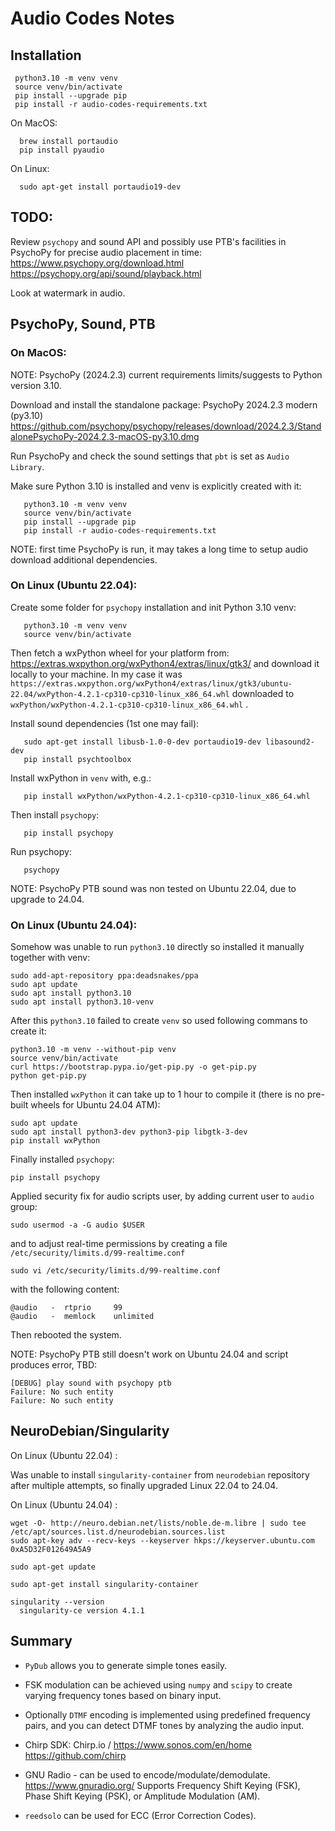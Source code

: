 # Audio Codes Notes

## Installation

```
 python3.10 -m venv venv
 source venv/bin/activate
 pip install --upgrade pip
 pip install -r audio-codes-requirements.txt
```

 On MacOS:
```
  brew install portaudio
  pip install pyaudio
```

 On Linux:
```
  sudo apt-get install portaudio19-dev
```

## TODO:

 Review `psychopy` and sound API and possibly use PTB's
 facilities in PsychoPy for precise audio placement in time:
   https://www.psychopy.org/download.html
   https://psychopy.org/api/sound/playback.html

 Look at watermark in audio.

## PsychoPy, Sound, PTB

### On MacOS:

NOTE: PsychoPy (2024.2.3) current requirements limits/suggests
      to Python version 3.10.

Download and install the standalone package:
PsychoPy 2024.2.3 modern (py3.10)
https://github.com/psychopy/psychopy/releases/download/2024.2.3/StandalonePsychoPy-2024.2.3-macOS-py3.10.dmg

Run PsychoPy and check the sound settings that `pbt` is
set as `Audio Library`.

Make sure Python 3.10 is installed and venv is explicitly created with it:
```
   python3.10 -m venv venv
   source venv/bin/activate
   pip install --upgrade pip
   pip install -r audio-codes-requirements.txt
```

NOTE: first time PsychoPy is run, it may takes a long time to setup audio
       download additional dependencies.

### On Linux (Ubuntu 22.04):

Create some folder for `psychopy` installation and init Python 3.10 venv:
```
   python3.10 -m venv venv
   source venv/bin/activate
```
Then fetch a wxPython wheel for your platform from:
https://extras.wxpython.org/wxPython4/extras/linux/gtk3/ and
download it locally to your machine.
In my case it was `https://extras.wxpython.org/wxPython4/extras/linux/gtk3/ubuntu-22.04/wxPython-4.2.1-cp310-cp310-linux_x86_64.whl`
downloaded to `wxPython/wxPython-4.2.1-cp310-cp310-linux_x86_64.whl` .

Install sound dependencies (1st one may fail):
```
   sudo apt-get install libusb-1.0-0-dev portaudio19-dev libasound2-dev
   pip install psychtoolbox
```

Install wxPython in `venv` with, e.g.:
```
   pip install wxPython/wxPython-4.2.1-cp310-cp310-linux_x86_64.whl
```

Then install `psychopy`:
```
   pip install psychopy
```

Run psychopy:
```
   psychopy
```

NOTE: PsychoPy PTB sound was non tested on Ubuntu 22.04, due to upgrade to 24.04.

### On Linux (Ubuntu 24.04):

Somehow was unable to run `python3.10` directly so installed it manually together with venv:

```
sudo add-apt-repository ppa:deadsnakes/ppa
sudo apt update
sudo apt install python3.10
sudo apt install python3.10-venv
```

After this `python3.10` failed to create `venv` so used following commans to create it:

```
python3.10 -m venv --without-pip venv
source venv/bin/activate
curl https://bootstrap.pypa.io/get-pip.py -o get-pip.py
python get-pip.py
```

Then installed `wxPython` it can take up to 1 hour to compile it (there is no pre-built wheels for Ubuntu 24.04 ATM):

```
sudo apt update
sudo apt install python3-dev python3-pip libgtk-3-dev
pip install wxPython
```

Finally installed `psychopy`:

```
pip install psychopy
```

Applied security fix for audio scripts user, by adding current user to `audio` group:

```
sudo usermod -a -G audio $USER
```

and to adjust real-time permissions by creating a file `/etc/security/limits.d/99-realtime.conf` 

```
sudo vi /etc/security/limits.d/99-realtime.conf
```

with the following content:

```
@audio   -  rtprio     99
@audio   -  memlock    unlimited
```

Then rebooted the system.

NOTE: PsychoPy PTB still doesn't work on Ubuntu 24.04 and script produces error, TBD:

```
[DEBUG] play sound with psychopy ptb
Failure: No such entity
Failure: No such entity
```

## NeuroDebian/Singularity

On Linux (Ubuntu 22.04) :

Was unable to install `singularity-container` from `neurodebian` repository after multiple attempts, so finally upgraded Linux 22.04 to 24.04.


On Linux (Ubuntu 24.04) :

```
wget -O- http://neuro.debian.net/lists/noble.de-m.libre | sudo tee /etc/apt/sources.list.d/neurodebian.sources.list
sudo apt-key adv --recv-keys --keyserver hkps://keyserver.ubuntu.com 0xA5D32F012649A5A9

sudo apt-get update

sudo apt-get install singularity-container
```

```
singularity --version
  singularity-ce version 4.1.1
```

## Summary
  - `PyDub` allows you to generate simple tones easily.
  -  FSK modulation can be achieved using `numpy` and
  `scipy` to create varying frequency tones based on
  binary input.
  - Optionally `DTMF` encoding is implemented using
  predefined frequency pairs, and you can detect
  DTMF tones by analyzing the audio input.

  - Chirp SDK:
    Chirp.io / https://www.sonos.com/en/home
    https://github.com/chirp

  - GNU Radio - can be used to encode/modulate/demodulate.
    https://www.gnuradio.org/
    Supports Frequency Shift Keying (FSK),
    Phase Shift Keying (PSK), or Amplitude Modulation (AM).

  - `reedsolo` can be used for ECC (Error Correction Codes).

